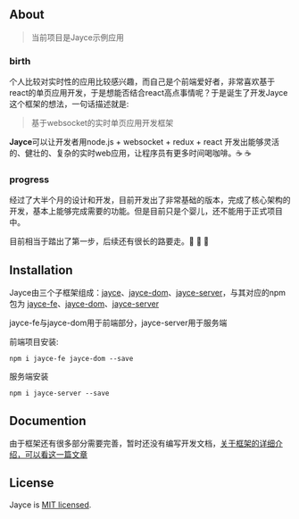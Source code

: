 ## About

> 当前项目是Jayce示例应用

### birth

个人比较对实时性的应用比较感兴趣，而自己是个前端爱好者，非常喜欢基于react的单页应用开发，于是想能否结合react高点事情呢？于是诞生了开发Jayce这个框架的想法，一句话描述就是:

> 基于websocket的实时单页应用开发框架

**Jayce**可以让开发者用node.js + websocket + redux + react 开发出能够灵活的、健壮的、复杂的实时web应用，让程序员有更多时间喝咖啡。:coffee: :coffee:

### progress

经过了大半个月的设计和开发，目前开发出了非常基础的版本，完成了核心架构的开发，基本上能够完成需要的功能。但是目前只是个婴儿，还不能用于正式项目中。

目前相当于踏出了第一步，后续还有很长的路要走。:muscle: :muscle: :muscle:

## Installation

Jayce由三个子框架组成：[jayce](https://github.com/Houserqu/jayce)、[jayce-dom](https://github.com/Houserqu/jayce-dom)、[jayce-server](https://github.com/Houserqu/jayce-server)，与其对应的npm包为 [jayce-fe](https://www.npmjs.com/package/jayce-fe)、[jayce-dom](https://www.npmjs.com/package/jayce-dom)、[jayce-server](https://www.npmjs.com/package/jayce-server)

jayce-fe与jayce-dom用于前端部分，jayce-server用于服务端

前端项目安装:

```
npm i jayce-fe jayce-dom --save
```

服务端安装

```
npm i jayce-server --save
```

## Documention

由于框架还有很多部分需要完善，暂时还没有编写开发文档，[关于框架的详细介绍，可以看这一篇文章](https://github.com/Houserqu/jayce-example/blob/master/doc/paper/%E5%9F%BA%E4%BA%8Ewebsocket%E7%9A%84%E5%AE%9E%E6%97%B6%E5%8D%95%E9%A1%B5%E5%BA%94%E7%94%A8%E5%BC%80%E5%8F%91%E6%A1%86%E6%9E%B6.md)

## License

Jayce is [MIT licensed](https://github.com/facebook/react/blob/master/LICENSE).
